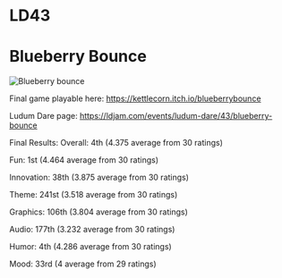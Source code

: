 # LD43

# Blueberry Bounce 

![Blueberry bounce](https://static.jam.vg/raw/358/31/z/1ca2d.png)

Final game playable here: 
https://kettlecorn.itch.io/blueberrybounce

Ludum Dare page:
https://ldjam.com/events/ludum-dare/43/blueberry-bounce

Final Results:
Overall: 4th (4.375 average from 30 ratings)

Fun: 1st (4.464 average from 30 ratings)

Innovation: 38th (3.875 average from 30 ratings)

Theme: 241st (3.518 average from 30 ratings)

Graphics: 106th (3.804 average from 30 ratings)

Audio: 177th (3.232 average from 30 ratings)

Humor: 4th (4.286 average from 30 ratings)

Mood: 33rd (4 average from 29 ratings)

